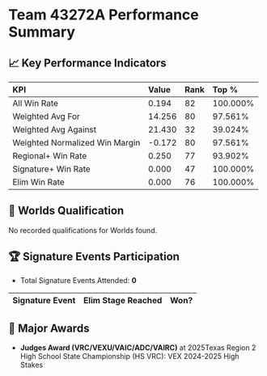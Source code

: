 # Team 43272A Performance Summary

## 📈 Key Performance Indicators
| KPI | Value | Rank | Top % |
|:---|:-----|:----|:------|
| All Win Rate | 0.194 | 82 | 100.000% |
| Weighted Avg For | 14.256 | 80 | 97.561% |
| Weighted Avg Against | 21.430 | 32 | 39.024% |
| Weighted Normalized Win Margin | -0.172 | 80 | 97.561% |
| Regional+ Win Rate | 0.250 | 77 | 93.902% |
| Signature+ Win Rate | 0.000 | 47 | 100.000% |
| Elim Win Rate | 0.000 | 76 | 100.000% |


## 🎯 Worlds Qualification
No recorded qualifications for Worlds found.

## 🏆 Signature Events Participation
- Total Signature Events Attended: **0**

| Signature Event | Elim Stage Reached | Won? |
|:----------------|:-------------------|:----|


## 🥇 Major Awards
- **Judges Award (VRC/VEXU/VAIC/ADC/VAIRC)** at 2025Texas Region 2 High School State Championship (HS VRC): VEX 2024-2025 High Stakes

